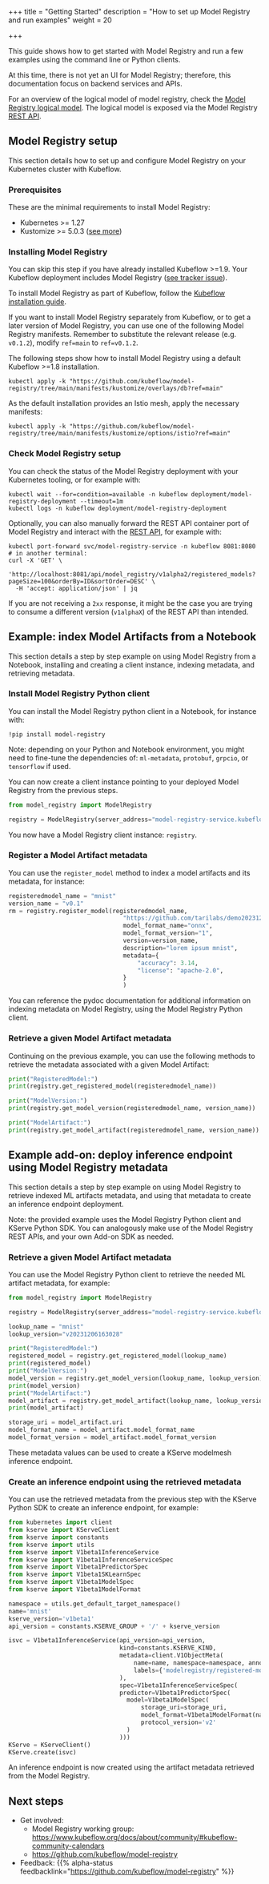+++
title = "Getting Started"
description = "How to set up Model Registry and run examples"
weight = 20

+++

This guide shows how to get started with Model Registry and run a few examples using the
command line or Python clients.

At this time, there is not yet an UI for Model Registry; therefore, this documentation focus on backend services and APIs.

For an overview of the logical model of model registry, check the
[Model Registry logical model](https://github.com/kubeflow/model-registry/blob/main/docs/logical_model.md).
The logical model is exposed via the Model Registry [REST API](https://editor.swagger.io/?url=https://raw.githubusercontent.com/kubeflow/model-registry/main/api/openapi/model-registry.yaml).

## Model Registry setup

This section details how to set up and configure Model Registry on your Kubernetes cluster with Kubeflow.

### Prerequisites

These are the minimal requirements to install Model Registry:

- Kubernetes >= 1.27
- Kustomize >= 5.0.3 ([see more](https://github.com/kubeflow/manifests/issues/2388))

<a id="model-registry-install"></a>

### Installing Model Registry

You can skip this step if you have already installed Kubeflow >=1.9. Your Kubeflow
deployment includes Model Registry ([see tracker issue](https://github.com/kubeflow/manifests/issues/2631)).

To install Model Registry as part of Kubeflow, follow the
[Kubeflow installation guide](/docs/started/installing-kubeflow/).

If you want to install Model Registry separately from Kubeflow, or to get a later version
of Model Registry, you can use one of the following Model Registry manifests.
Remember to substitute the relevant release (e.g. `v0.1.2`), modify `ref=main` to `ref=v0.1.2`.

The following steps show how to install Model Registry using a default Kubeflow >=1.8 installation.

```shell
kubectl apply -k "https://github.com/kubeflow/model-registry/tree/main/manifests/kustomize/overlays/db?ref=main"
```

As the default installation provides an Istio mesh, apply the necessary manifests:

```shell
kubectl apply -k "https://github.com/kubeflow/model-registry/tree/main/manifests/kustomize/options/istio?ref=main"
```

### Check Model Registry setup

You can check the status of the Model Registry deployment with your Kubernetes tooling, or for example with:

```shell
kubectl wait --for=condition=available -n kubeflow deployment/model-registry-deployment --timeout=1m
kubectl logs -n kubeflow deployment/model-registry-deployment
```

Optionally, you can also manually forward the REST API container port of Model Registry and interact with the [REST API](https://editor.swagger.io/?url=https://raw.githubusercontent.com/kubeflow/model-registry/main/api/openapi/model-registry.yaml),
for example with:
```shell
kubectl port-forward svc/model-registry-service -n kubeflow 8081:8080
# in another terminal:
curl -X 'GET' \
  'http://localhost:8081/api/model_registry/v1alpha2/registered_models?pageSize=100&orderBy=ID&sortOrder=DESC' \
  -H 'accept: application/json' | jq
```

If you are not receiving a `2xx` response, it might be the case you are trying to consume a different version (`v1alphaX`) of the REST API than intended.

## Example: index Model Artifacts from a Notebook

This section details a step by step example on using Model Registry from a Notebook, installing and creating a client instance, indexing metadata, and retrieving metadata.

### Install Model Registry Python client

You can install the Model Registry python client in a Notebook, for instance with:

```
!pip install model-registry
```

Note: depending on your Python and Notebook environment, you might need to fine-tune the dependencies of: `ml-metadata`, `protobuf`, `grpcio`, or `tensorflow` if used.

You can now create a client instance pointing to your deployed Model Registry from the previous steps.

```python
from model_registry import ModelRegistry

registry = ModelRegistry(server_address="model-registry-service.kubeflow.svc.cluster.local", port=9090, author="your name")
```

You now have a Model Registry client instance: `registry`.

### Register a Model Artifact metadata

You can use the `register_model` method to index a model artifacts and its metadata, for instance:

```python
registeredmodel_name = "mnist"
version_name = "v0.1"
rm = registry.register_model(registeredmodel_name,
                                "https://github.com/tarilabs/demo20231212/raw/main/v1.nb20231206162408/mnist.onnx",
                                model_format_name="onnx",
                                model_format_version="1",
                                version=version_name,
                                description="lorem ipsum mnist",
                                metadata={
                                    "accuracy": 3.14,
                                    "license": "apache-2.0",
                                }
                                )
```

You can reference the pydoc documentation for additional information on indexing metadata on Model Registry, using the Model Registry Python client.

### Retrieve a given Model Artifact metadata

Continuing on the previous example, you can use the following methods to retrieve the metadata associated with a given Model Artifact:

```python
print("RegisteredModel:")
print(registry.get_registered_model(registeredmodel_name))

print("ModelVersion:")
print(registry.get_model_version(registeredmodel_name, version_name))

print("ModelArtifact:")
print(registry.get_model_artifact(registeredmodel_name, version_name))
```

## Example add-on: deploy inference endpoint using Model Registry metadata 

This section details a step by step example on using Model Registry to retrieve indexed ML artifacts metadata, and using that metadata to create an inference endpoint deployment.

Note: the provided example uses the Model Registry Python client and KServe Python SDK. You can analogously make use of the Model Registry REST APIs, and your own Add-on SDK as needed.

### Retrieve a given Model Artifact metadata

You can use the Model Registry Python client to retrieve the needed ML artifact metadata, for example:

```python
from model_registry import ModelRegistry

registry = ModelRegistry(server_address="model-registry-service.kubeflow.svc.cluster.local", port=9090, author="mmortari")

lookup_name = "mnist"
lookup_version="v20231206163028"

print("RegisteredModel:")
registered_model = registry.get_registered_model(lookup_name)
print(registered_model)
print("ModelVersion:")
model_version = registry.get_model_version(lookup_name, lookup_version)
print(model_version)
print("ModelArtifact:")
model_artifact = registry.get_model_artifact(lookup_name, lookup_version)
print(model_artifact)

storage_uri = model_artifact.uri
model_format_name = model_artifact.model_format_name
model_format_version = model_artifact.model_format_version
```

These metadata values can be used to create a KServe modelmesh inference endpoint.

### Create an inference endpoint using the retrieved metadata

You can use the retrieved metadata from the previous step with the KServe Python SDK to create an inference endpoint, for example:

```python
from kubernetes import client 
from kserve import KServeClient
from kserve import constants
from kserve import utils
from kserve import V1beta1InferenceService
from kserve import V1beta1InferenceServiceSpec
from kserve import V1beta1PredictorSpec
from kserve import V1beta1SKLearnSpec
from kserve import V1beta1ModelSpec
from kserve import V1beta1ModelFormat

namespace = utils.get_default_target_namespace()
name='mnist'
kserve_version='v1beta1'
api_version = constants.KSERVE_GROUP + '/' + kserve_version

isvc = V1beta1InferenceService(api_version=api_version,
                               kind=constants.KSERVE_KIND,
                               metadata=client.V1ObjectMeta(
                                   name=name, namespace=namespace, annotations={'sidecar.istio.io/inject':'false', 'serving.kserve.io/deploymentMode': 'ModelMesh'},
                                   labels={'modelregistry/registered-model-id': registered_model.id, 'modelregistry/model-version-id': model_version.id}
                               ),
                               spec=V1beta1InferenceServiceSpec(
                               predictor=V1beta1PredictorSpec(
                                 model=V1beta1ModelSpec(
                                     storage_uri=storage_uri,
                                     model_format=V1beta1ModelFormat(name=model_format_name, version=model_format_version),
                                     protocol_version='v2'
                                 )
                               )))
KServe = KServeClient()
KServe.create(isvc)
```

An inference endpoint is now created using the artifact metadata retrieved from the Model Registry.

## Next steps

- Get involved:
  - Model Registry working group: https://www.kubeflow.org/docs/about/community/#kubeflow-community-calendars
  - https://github.com/kubeflow/model-registry
- Feedback: {{% alpha-status feedbacklink="https://github.com/kubeflow/model-registry" %}}


